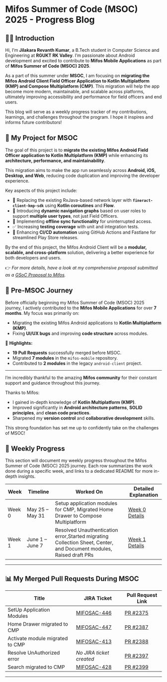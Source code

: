 # Mifos Summer of Code (MSOC) 2025 - Progress Blog

## 🧑‍💻 Introduction

Hi, I’m **Jilakara Revanth Kumar**, a B.Tech student in Computer Science and Engineering at **RGUKT RK Valley**. I’m passionate about Android development and excited to contribute to **Mifos Mobile Applications** as part of **Mifos Summer of Code (MSOC) 2025**.

As a part of this summer under **MSOC**, I am focusing on **migrating the Mifos Android Client Field Officer Application to Kotlin Multiplatform (KMP) and Compose Multiplatform (CMP)**. This migration will help the app become more modern, maintainable, and scalable across platforms, ultimately improving accessibility and performance for field officers and end users.

This blog will serve as a weekly progress tracker of my contributions, learnings, and challenges throughout the program. I hope it inspires and informs future contributors!

## 📱 My Project for MSOC

The goal of this project is to **migrate the existing Mifos Android Field Officer application to Kotlin Multiplatform (KMP)** while enhancing its **architecture, performance, and maintainability**.

This migration aims to make the app run seamlessly across **Android, iOS, Desktop, and Web**, reducing code duplication and improving the developer experience.

Key aspects of this project include:

- 🔁 Replacing the existing RxJava-based network layer with **`fineract-client-kmp-sdk`** using **Kotlin coroutines** and **Flow**.
- 📲 Introducing **dynamic navigation graphs** based on user roles to support **multiple user types**, not just Field Officers.
- 📡 Implementing **offline sync functionality** for uninterrupted access.
- ✅ Increasing **testing coverage** with unit and integration tests.
- 🚀 Enhancing **CI/CD automation** using GitHub Actions and Fastlane for streamlined Play Store releases.

By the end of this project, the Mifos Android Client will be a **modular, scalable, and cross-platform** solution, delivering a better experience for both developers and users.

👉 _For more details, have a look at my comprehensive proposal submitted as a [GSoC Proposal to Mifos](https://docs.google.com/document/d/170Gmg1VP6t5M-qsxPN7zR2GTIrRNEZrAM62UQBEYc7g/edit?usp=sharing)._ 

## 🚀 Pre-MSOC Journey

Before officially beginning my Mifos Summer of Code (MSOC) 2025 journey, I actively contributed to the **Mifos Mobile Applications** for over **7 months**. My focus was primarily on:

- Migrating the existing Mifos Android applications to **Kotlin Multiplatform (KMP)**.
- Fixing **UI/UX bugs** and improving **code structure** across modules.

📌 **Highlights:**
- **19 Pull Requests** successfully merged before MSOC.
- Migrated **7 modules** in the `mifos-mobile` repository.
- Contributed to **2 modules** in the legacy `android-client` project.

---

I’m incredibly thankful to the amazing **Mifos community** for their constant support and guidance throughout this journey.

Thanks to Mifos:
- I gained in-depth knowledge of **Kotlin Multiplatform (KMP)**.
- Improved significantly in **Android architecture patterns**, **SOLID principles**, and **clean code practices**.
- Sharpened my **version control** and **collaborative development** skills.

This strong foundation has set me up to confidently take on the challenges of MSOC!


## 📅 Weekly Progress

This section will document my weekly progress throughout the Mifos Summer of Code (MSOC) 2025 journey. Each row summarizes the work done during a specific week, and links to a dedicated README for more in-depth insights.


| Week   | Timeline           | Worked On                                                                 | Detailed Explanation     |
|--------|--------------------|---------------------------------------------------------------------------|---------------------------|
| Week 0 | May 25 – May 31    | Setup application modules for CMP, Migrated Home Drawer to Compose Multiplatform | [Week 0 Details](./week0.md) |
| Week 1 | June 1 – June 7     | Resolved Unauthentication error,Started migrating Collection Sheet, Center, and Document modules, Raised draft PRs | [Week 1 Details](./week1.md) |

---

## 📊 My Merged Pull Requests During MSOC

| Title                            | JIRA Ticket                                  | Pull Request Link                                             |
|---------------------------------|----------------------------------------------|--------------------------------------------------------------|
| SetUp Application Modules        | [MIFOSAC-446](https://mifosforge.jira.com/browse/MIFOSAC-446) | [PR #2375](https://github.com/openMF/android-client/pull/2375) |
| Home Drawer migrated to CMP      | [MIFOSAC-447](https://mifosforge.jira.com/browse/MIFOSAC-447)                  | [PR #2387](https://github.com/openMF/android-client/pull/2387) |
| Activate module migrated to CMP  | [MIFOSAC-413](https://mifosforge.jira.com/browse/MIFOSAC-413) | [PR #2388](https://github.com/openMF/android-client/pull/2388) |
| Resolve UnAuthorized error       | *No JIRA ticket created*                      | [PR #2397](https://github.com/openMF/android-client/pull/2397) |
| Search migrated to CMP           | [MIFOSAC-428](https://mifosforge.jira.com/browse/MIFOSAC-428) | [PR #2399](https://github.com/openMF/android-client/pull/2399) |



---


